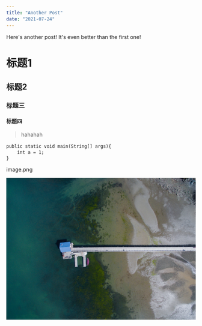 ```yaml
---
title: "Another Post"
date: "2021-07-24"
---
```


Here's another post! It's even better than the first one!

# 标题1

## 标题2
### 标题三

#### 标题四

> hahahah

```java{numberLines: true}
public static void main(String[] args){
    int a = 1;
}
```
image.png

![avatar](./image1.jpg)


